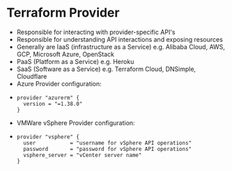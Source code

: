 # Terraform Provider

* Responsible for interacting with provider-specific API's
* Responsible for understanding API interactions and exposing resources
* Generally are IaaS \(infrastructure as a Service\) e.g. Alibaba Cloud, AWS, GCP, Microsoft Azure, OpenStack 
* PaaS \(Platform as a Service\) e.g. Heroku
* SaaS \(Software as a Service\) e.g. Terraform Cloud, DNSimple, Cloudflare
* Azure Provider configuration:
* ```
  provider "azurerm" {
    version = "=1.38.0"
  }
  ```
* VMWare vSphere Provider configuration:
* ```
  provider "vsphere" {
    user           = "username for vSphere API operations"
    password       = "password for vSphere API operations"
    vsphere_server = "vCenter server name"
  }
  ```



